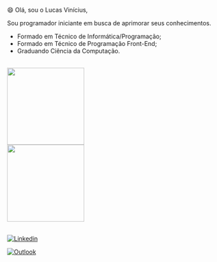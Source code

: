 😄 Olá, sou o Lucas Vinícius,

Sou programador iniciante em busca de aprimorar seus conhecimentos.

<ul>
<li> Formado em Técnico de Informática/Programação;
<li> Formado em Técnico de Programação Front-End;
<li> Graduando Ciência da Computação.
</ul>

</br>
<div>
<img height="180em" src="https://github-readme-stats.vercel.app/api?username=lucasvcruz&show_icons=true&theme=tokyonight"/>
  </br>
<img height="180em" src="https://github-readme-stats.vercel.app/api/top-langs/?username=lucasvcruz&layout=compact&theme=tokyonight"/>
</div>
</br>

[![Linkedin](https://img.shields.io/badge/LinkedIn-0077B5?style=for-the-badge&logo=linkedin&logoColor=white)](https://www.linkedin.com/in/lucasvcruz/)

[![Outlook](https://img.shields.io/badge/Microsoft_Outlook-0078D4?style=for-the-badge&logo=microsoft-outlook&logoColor=white)](mailto:lucasvinicius.cruz23@hotmail.com)
